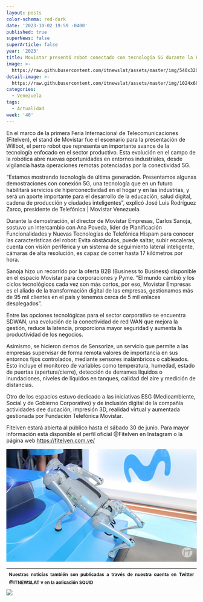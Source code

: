 ```yaml
---
layout: posts
color-schema: red-dark
date: '2023-10-02 19:59 -0400'
published: true
superNews: false
superArticle: false
year: '2023'
title: Movistar presentó robot conectado con tecnología 5G durante la Fitelven
image: >-
  https://raw.githubusercontent.com/itnewslat/assets/master/img/540x320/Willbot-p.jpg
detail-image: >-
  https://raw.githubusercontent.com/itnewslat/assets/master/img/1024x680/Willbot-g.jpg
categories:
  - Venezuela
tags:
  - Actualidad
week: '40'
---
```

En el marco de la primera Feria Internacional de Telecomunicaciones (Fitelven), el stand de Movistar fue el escenario para la presentación de Willbot, el perro robot que representa un importante avance de la tecnología enfocado en el sector productivo. Esta evolución en el campo de la robótica abre nuevas oportunidades en entornos industriales, desde vigilancia hasta operaciones remotas potenciadas por la conectividad 5G.

“Estamos mostrando tecnología de última generación. Presentamos algunas demostraciones con conexión 5G, una tecnología que en un futuro habilitará servicios de hiperconectividad en el hogar y en las industrias, y será un aporte importante para el desarrollo de la educación, salud digital, cadena de producción y ciudades inteligentes”, explicó José Luis Rodríguez Zarco, presidente de Telefónica | Movistar Venezuela.

Durante la demostración, el director de Movistar Empresas, Carlos Sanoja, sostuvo un intercambio con Ana Poveda, líder de Planificación Funcionalidades y Nuevas Tecnologías de Telefónica Hispam para conocer las características del robot: Evita obstáculos, puede saltar, subir escaleras, cuenta con visión periférica y un sistema de seguimiento lateral inteligente, cámaras de alta resolución, es capaz de correr hasta 17 kilómetros por hora.

Sanoja hizo un recorrido por la oferta B2B (Business to Business) disponible en el espacio Movistar para corporaciones y Pyme. “El mundo cambió y los ciclos tecnológicos cada vez son más cortos, por eso, Movistar Empresas es el aliado de la transformación digital de las empresas, gestionamos más de 95 mil clientes en el país y tenemos cerca de 5 mil enlaces desplegados”.

Entre las opciones tecnológicas para el sector corporativo se encuentra SDWAN, una evolución de la conectividad de red WAN que mejora la gestión, reduce la latencia, proporciona mayor seguridad y aumenta la productividad de los negocios.

Asimismo, se hicieron demos de Sensorize, un servicio que permite a las empresas supervisar de forma remota valores de importancia en sus entornos fijos controlados, mediante sensores inalámbricos o cableados. Esto incluye el monitoreo de variables como temperatura, humedad, estado de puertas (apertura/cierre), detección de derrames líquidos o inundaciones, niveles de líquidos en tanques, calidad del aire y medición de distancias.

Otro de los espacios estuvo dedicado a las iniciativas ESG (Medioambiente, Social y de Gobierno Corporativo) y de inclusión digital de la compañía actividades dee ducación, impresión 3D, realidad virtual y aumentada gestionada por Fundación Telefónica Movistar.

Fitelven estará abierta al público hasta el sábado 30 de junio. Para mayor información está disponible el perfil oficial @Fitelven en Instagram o la página web https://fitelven.com.ve/

![](https://raw.githubusercontent.com/itnewslat/assets/master/img/540x320/Willbot-p.jpg)

<table style="height: 42px;" width="569">
<tbody>
<tr>
<td style="text-align: justify;"><sub><strong>Nuestras noticias también son publicadas a través de nuestra cuenta en Twitter <a href="https://twitter.com/itnewslat?lang=es">@ITNEWSLAT</a> y en la aplicación <a href="https://squidapp.co/en/">SQUID</a></strong></sub></td>
</tr>
</tbody>
</table>

<img src="https://tracker.metricool.com/c3po.jpg?hash=56f88a41e39ab42c063cc51676587a04"/>
